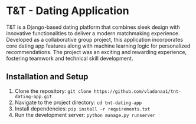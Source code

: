 # T&T - Dating Application

T&T is a Django-based dating platform that combines sleek design with innovative functionalities to deliver a modern matchmaking experience. Developed as a collaborative group project, this application incorporates core dating app features along with machine learning logic for personalized recommendations. The project was an exciting and rewarding experience, fostering teamwork and technical skill development.

## Installation and Setup

1. Clone the repository:
   `git clone https://github.com/vladanaa1/tnt-dating-app.git`
2. Navigate to the project directory:
   `cd tnt-dating-app`
3. Install dependencies:
   `pip install -r requirements.txt`
4. Run the development server:
   `python manage.py runserver`
